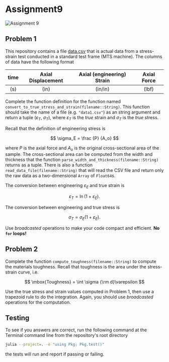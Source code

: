 # Assignment9

![Assignment 9](https://github.com/PGE383-HPC/assignment9-solution/actions/workflows/main.yml/badge.svg)

## Problem 1

This repository contains a file [data.csv](data/data.csv) that is actual data from a stress-strain test conducted in a standard test frame (MTS machine).  The columns of data have the following format

|time|Axial Displacement|Axial (engineering) Strain| Axial Force |
|:-:|:-:|:-:|:-:|
| (s) | (in) | (in/in) | (lbf) |

Complete the function definition for the function named `convert_to_true_stress_and_strain(filename::String)`.  This function should take the name of a file (e.g. `"data1.csv"`) as an string argument and return a tuple ($\varepsilon_T$, $\sigma_T$), where $\varepsilon_T$ is the *true* strain and $\sigma_T$ is the *true* stress.

Recall that the definition of engineering stress is

$$
\sigma_E = \frac {P} {A_o}
$$

where $P$ is the axial force and $A_o$ is the original cross-sectional area of the sample.  The cross-sectional area can be computed from the width and thickness that the function `parse_width_and_thickness(filename::String)` returns as a tuple.  There is also a function `read_data_file(filename::String)` that will read the CSV file and return only the raw data as a two-dimensional `Array` of `Float64`s.

The conversion between engineering $\varepsilon_E$ and true strain is

$$
\varepsilon_T = \ln(1+\varepsilon_E).
$$

The conversion between engineering and true stress is

$$
\sigma_T = \sigma_E (1+\varepsilon_E).
$$

Use *broadcasted* operations to make your code compact and efficient. **No `for` loops!**

## Problem 2

Complete the function `compute_toughness(filename::String)` to compute the materials toughness.  Recall that toughness is the area under the stress-strain curve, i.e.

$$
\mbox{Toughness} = \int \sigma  {\rm d}\varepsilon
$$

Use the true stress and strain values computed in Problem 1, then use
a trapezoid rule to do the integration.  Again, you should use *broadcasted* 
operations for the computation.

## Testing

To see if you answers are correct, run the following command at the Terminal
command line from the repository's root directory

```bash
julia --project=. -e "using Pkg; Pkg.test()"
```

the tests will run and report if passing or failing.
